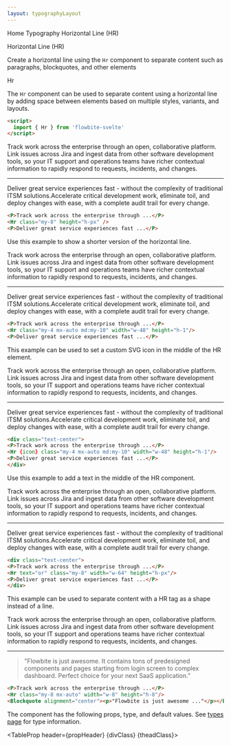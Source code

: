 ```yaml
---
layout: typographyLayout
---
```


<script>
	import { Htwo, ExampleDiv, GitHubSource, CompoDescription, TableProp, TableDefaultRow } from '../../utils'
	import { Hr, Heading, P, A, QuoteLeft, Blockquote, Breadcrumb, BreadcrumbItem } from '$lib';
	import { Home } from 'svelte-heros';
	
	import componentProps1 from '../../props/Hr.json'
  let items1 = componentProps1.props
	let propHeader = ['Name', 'Type', 'Default']
  let divClass='w-full relative overflow-x-auto shadow-md sm:rounded-lg py-4'
  let theadClass ='text-xs text-gray-700 uppercase bg-gray-50 dark:bg-gray-700 dark:text-white'

  let icon = QuoteLeft
</script>

<Breadcrumb class="pb-8">
  <BreadcrumbItem href="/" home >Home</BreadcrumbItem>
  <BreadcrumbItem href="/typography/">Typography</BreadcrumbItem>
	<BreadcrumbItem>Horizontal Line (HR)</BreadcrumbItem>
</Breadcrumb>

<Heading class="w-full mb-2" tag="h1" customSize="text-3xl">Horizontal Line (HR)</Heading>

<CompoDescription>Create a horizontal line using the `Hr` component to separate content such as paragraphs, blockquotes, and other elements</CompoDescription>

<ExampleDiv>
  <GitHubSource href="typography/Hr.svelte">Hr</GitHubSource>
</ExampleDiv>

The `Hr` component can be used to separate content using a horizontal line by adding space between elements based on multiple styles, variants, and layouts.

<Htwo label="Setup" />

```html
<script>
  import { Hr } from 'flowbite-svelte'
</script>
```

<Htwo label="Default HR" />

<ExampleDiv>
<P>Track work across the enterprise through an open, collaborative platform. Link issues across Jira and ingest data from other software development tools, so your IT support and operations teams have richer contextual information to rapidly respond to requests, incidents, and changes.</P>
<Hr class="my-8" height="h-px" />
<P>Deliver great service experiences fast - without the complexity of traditional ITSM solutions.Accelerate critical development work, eliminate toil, and deploy changes with ease, with a complete audit trail for every change.</P>
</ExampleDiv>

```html
<P>Track work across the enterprise through ...</P>
<Hr class="my-8" height="h-px" />
<P>Deliver great service experiences fast ...</P>
```

<Htwo label="Trimmed" />

Use this example to show a shorter version of the horizontal line.

<ExampleDiv>
<P>Track work across the enterprise through an open, collaborative platform. Link issues across Jira and ingest data from other software development tools, so your IT support and operations teams have richer contextual information to rapidly respond to requests, incidents, and changes.</P>
<Hr class="my-4 mx-auto md:my-10" width="w-48" height="h-1"/>
<P>Deliver great service experiences fast - without the complexity of traditional ITSM solutions.Accelerate critical development work, eliminate toil, and deploy changes with ease, with a complete audit trail for every change.</P>
</ExampleDiv>

```html
<P>Track work across the enterprise through ...</P>
<Hr class="my-4 mx-auto md:my-10" width="w-48" height="h-1"/>
<P>Deliver great service experiences fast ...</P>
```

<Htwo label="Icon HR" />

This example can be used to set a custom SVG icon in the middle of the HR element.

<ExampleDiv>
<div class="text-center">
<P>Track work across the enterprise through an open, collaborative platform. Link issues across Jira and ingest data from other software development tools, so your IT support and operations teams have richer contextual information to rapidly respond to requests, incidents, and changes.</P>
<Hr {icon} class="my-4 mx-auto md:my-10" width="w-48" height="h-1"/>
<P>Deliver great service experiences fast - without the complexity of traditional ITSM solutions.Accelerate critical development work, eliminate toil, and deploy changes with ease, with a complete audit trail for every change.</P>
</div>
</ExampleDiv>

```html
<div class="text-center">
<P>Track work across the enterprise through ...</P>
<Hr {icon} class="my-4 mx-auto md:my-10" width="w-48" height="h-1"/>
<P>Deliver great service experiences fast ...</P>
</div>
```

<Htwo label="HR with text" />

Use this example to add a text in the middle of the HR component.

<ExampleDiv>
<div class="text-center">
<P>Track work across the enterprise through an open, collaborative platform. Link issues across Jira and ingest data from other software development tools, so your IT support and operations teams have richer contextual information to rapidly respond to requests, incidents, and changes.</P>
<Hr text="or" class="my-8" width="w-64" height="h-px"/>
<P>Deliver great service experiences fast - without the complexity of traditional ITSM solutions.Accelerate critical development work, eliminate toil, and deploy changes with ease, with a complete audit trail for every change.</P>
</div>
</ExampleDiv>

```html
<div class="text-center">
<P>Track work across the enterprise through ...</P>
<Hr text="or" class="my-8" width="w-64" height="h-px"/>
<P>Deliver great service experiences fast ...</P>
</div>
```

<Htwo label="HR shape" />

This example can be used to separate content with a HR tag as a shape instead of a line.

<ExampleDiv>
<P>Track work across the enterprise through an open, collaborative platform. Link issues across Jira and ingest data from other software development tools, so your IT support and operations teams have richer contextual information to rapidly respond to requests, incidents, and changes.</P>
<Hr class="my-8 mx-auto" width="w-8" height="h-8"/>
<Blockquote alignment="center"><p>"Flowbite is just awesome. It contains tons of predesigned components and pages starting from login screen to complex dashboard. Perfect choice for your next SaaS application."</p></Blockquote>
</ExampleDiv>

```html
<P>Track work across the enterprise through ...</P>
<Hr class="my-8 mx-auto" width="w-8" height="h-8"/>
<Blockquote alignment="center"><p>"Flowbite is just awesome ..."</p></Blockquote>
```

<Htwo label="Props" />

The component has the following props, type, and default values. See <A href="/pages/types">types page</A> for type information.

<TableProp header={propHeader} {divClass} {theadClass}>
  <TableDefaultRow items={items1} rowState='hover' />
</TableProp>
